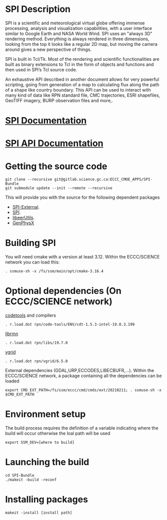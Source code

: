 # SPI Description

SPI is a scientific and meteorological virtual globe offering immense processing, analysis and visualization capabilities, with a user interface similar to Google Earth and NASA World Wind. SPI uses an "always 3D" rendering method. Everything is always rendered in three dimensions, looking from the top it looks like a regular 2D map, but moving the camera around gives a new perspective of things.

SPI is built in Tcl/Tk. Most of the rendering and scientific functionalities are built as binary extensions to Tcl in the form of objects and functions and then used in SPI’s Tcl source code.

An exhaustive API described in another document allows for very powerful scripting, going from generation of a map to calculating flux along the path of a shape like country boundary. This API can be used to interact with many kind of data like RPN standard file, CMC trajectories, ESRI shapefiles, GeoTIFF imagery, BURP observation files and more,.

# [SPI Documentation](https://wiki.cmc.ec.gc.ca/wiki/SPI)
# [SPI API Documentation](https://wiki.cmc.ec.gc.ca/wiki/SPI/Documentation#Developer_documentation)

# Getting the source code
```shell
git clone --recursive git@gitlab.science.gc.ca:ECCC_CMOE_APPS/SPI-Bundle
git submodule update --init --remote --recursive
```
This will provide you with the source for the following dependent packages
* [SPI-External](https://gitlab.science.gc.ca/ECCC_CMOE_APPS/spi-external).
* [SPI](https://gitlab.science.gc.ca/ECCC_CMOE_APPS/spi).
* [libeerUtils](https://gitlab.science.gc.ca/ECCC_CMOE_MODELS/libeerutils).
* [GenPhysX](https://gitlab.science.gc.ca/ECCC_CMOE_APPS/genphysx)

# Building SPI
You will need cmake with a version at least 3.12. Within the ECCC/SCIENCE network you can load this:
```shell
. ssmuse-sh -x /fs/ssm/main/opt/cmake-3.16.4
```

# Optional dependencies (On ECCC/SCIENCE network)
[codetools](https://gitlab.science.gc.ca/RPN-SI/code-tools) and compilers
```shell
. r.load.dot rpn/code-tools/ENV/cdt-1.5.3-intel-19.0.3.199
```

[librmn](https://gitlab.science.gc.ca/RPN-SI/librmn)
```shell
. r.load.dot rpn/libs/19.7.0
```

[vgrid](https://gitlab.science.gc.ca/RPN-SI/vgrid)
```shell
. r.load.dot rpn/vgrid/6.5.0
```

External dependencies (GDAL,URP,ECCODES,LIBECBUFR,...). Within the ECCC/SCIENCE network, a package containing all the dependencies can be loaded
```shell
export CMD_EXT_PATH=/fs/ssm/eccc/cmd/cmds/ext/20210211; . ssmuse-sh -x $CMD_EXT_PATH
```

# Environment setup
The build process requires the definition of a variable indicating where the build will occur otherwise the loal path will be used
```shell
export SSM_DEV=[where to build]
```

# Launching the build
```shell
cd SPI-Bundle
./makeit -build -reconf
```

# Installing packages
```shell
makeit -install [install path]
```
